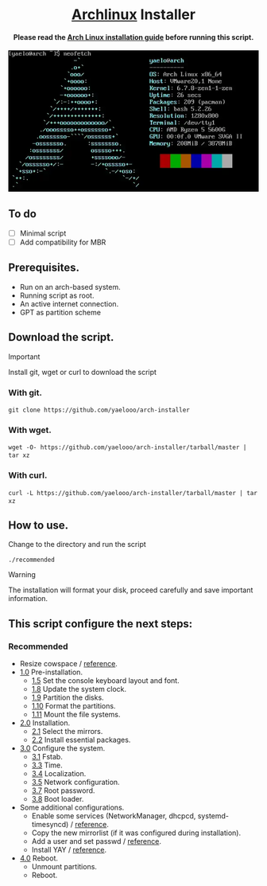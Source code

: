 <h1 align="center">
  <a href=https://www.archlinux.org>Archlinux</a> Installer
</h1>
<h4 align="center">Please read the <a href="https://wiki.archlinux.org/title/installation_guide">Arch Linux installation guide</a> before running this script.</h4>

![installation](https://github.com/yaelooo/arch-installer/blob/main/.ignore/arch-installer.webp)

## To do

- [ ] Minimal script
- [ ] Add compatibility for MBR

## Prerequisites.

- Run on an arch-based system.
- Running script as root.
- An active internet connection.
- GPT as partition scheme

## Download the script.

> [!IMPORTANT]
> Install git, wget or curl to download the script

### With git.

```
git clone https://github.com/yaelooo/arch-installer
```

### With wget.

```
wget -O- https://github.com/yaelooo/arch-installer/tarball/master | tar xz
```

### With curl.

```
curl -L https://github.com/yaelooo/arch-installer/tarball/master | tar xz
```

## How to use.

Change to the directory and run the script

```
./recommended
```

> [!WARNING]
> The installation will format your disk, proceed carefully and save important information.

## This script configure the next steps:

### Recommended

- Resize cowspace / [reference](https://wiki.archlinux.org/title/archiso#Adjusting_the_size_of_the_root_file_system).
- [1.0](https://wiki.archlinux.org/title/archiso#Adjusting_the_size_of_the_root_file_system) Pre-installation.
  - [1.5](https://wiki.archlinux.org/title/installation_guide#Set_the_console_keyboard_layout_and_font) Set the console keyboard layout and font.
  - [1.8](https://wiki.archlinux.org/title/installation_guide#Update_the_system_clock) Update the system clock.
  - [1.9](https://wiki.archlinux.org/title/installation_guide#Partition_the_disks) Partition the disks.
  - [1.10](https://wiki.archlinux.org/title/installation_guide#Format_the_partitions) Format the partitions.
  - [1.11](https://wiki.archlinux.org/title/installation_guide#Mount_the_file_systems) Mount the file systems.
- [2.0](https://wiki.archlinux.org/title/installation_guide#Installation) Installation.
  - [2.1](https://wiki.archlinux.org/title/installation_guide#Select_the_mirrors) Select the mirrors.
  - [2.2](https://wiki.archlinux.org/title/installation_guide#Install_essential_packages) Install essential packages.
- [3.0](https://wiki.archlinux.org/title/installation_guide#Configure_the_system) Configure the system.
  - [3.1](https://wiki.archlinux.org/title/installation_guide#Fstab) Fstab.
  - [3.3](https://wiki.archlinux.org/title/installation_guide#Time) Time.
  - [3.4](https://wiki.archlinux.org/title/installation_guide#Localization) Localization.
  - [3.5](https://wiki.archlinux.org/title/installation_guide#Network_configuration) Network configuration.
  - [3.7](https://wiki.archlinux.org/title/installation_guide#Root_password) Root password.
  - [3.8](https://wiki.archlinux.org/title/installation_guide#Boot_loader) Boot loader.
- Some additional configurations.
  - Enable some services (NetworkManager, dhcpcd, systemd-timesyncd) / [reference](https://wiki.archlinux.org/title/systemd#Using_units).
  - Copy the new mirrorlist (if it was configured during installation).
  - Add a user and set passwd / [reference](https://wiki.archlinux.org/title/users_and_groups).
  - Install YAY / [reference](https://github.com/Jguer/yay).
- [4.0](https://wiki.archlinux.org/title/installation_guide#Reboot) Reboot.
  - Unmount partitions.
  - Reboot.
